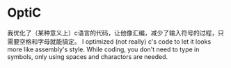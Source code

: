 # OptiC
我优化了（某种意义上）c语言的代码，让他像汇编，减少了输入符号的过程，只需要空格和字母就能搞定。
I optimized (not really) c's code to let it looks more like assembly's style. While coding, you don't need to type in symbols, only using spaces and charactors are needed.

